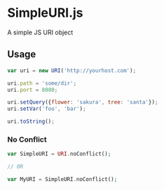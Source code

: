 # SimpleURI.js

A simple JS URI object

## Usage

``` javascript
var uri = new URI('http://yourhost.com');

uri.path = 'some/dir';
uri.port = 8080;

uri.setQuery({flower: 'sakura', tree: 'santa'});
uri.setVar('foo', 'bar');

uri.toString();
```

### No Conflict

``` php
var SimpleURI = URI.noConflict();

// OR

var MyURI = SimpleURI.noConflict();
```
